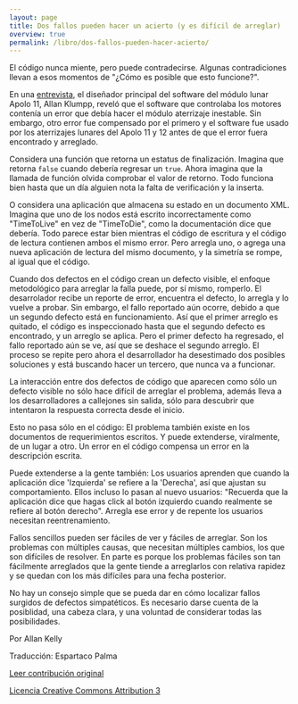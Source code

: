```yaml
---
layout: page
title: Dos fallos pueden hacer un acierto (y es difícil de arreglar)
overview: true
permalink: /libro/dos-fallos-pueden-hacer-acierto/
---
```


El código nunca miente, pero puede contradecirse. Algunas contradiciones llevan a esos momentos de "¿Cómo es posible que esto funcione?".

En una [entrevista](http://www.netjeff.com/humor/item.cgi?file=ApolloComputer), el diseñador principal del software del módulo lunar Apolo 11, Allan Klumpp, reveló que el software que controlaba los motores contenía un error que debía hacer el módulo aterrizaje inestable. Sin embargo, otro error fue compensado por el primero y el software fue usado por los aterrizajes lunares del Apolo 11 y 12 antes de que el error fuera encontrado y arreglado.

Considera una función que retorna un estatus de finalización. Imagina que retorna `false` cuando debería regresar un `true`. Ahora imagina que la llamada de función olvida comprobar el valor de retorno. Todo funciona bien hasta que un día alguien nota la falta de verificación y la inserta.

O considera una aplicación que almacena su estado en un documento XML. Imagina que uno de los nodos está escrito incorrectamente como "TimeToLive" en vez de "TimeToDie", como la documentación dice que debería. Todo parece estar bien mientras el código de escritura y el código de lectura contienen ambos el mismo error. Pero arregla uno, o agrega una nueva aplicación de lectura del mismo documento, y la simetría se rompe, al igual que el código.

Cuando dos defectos en el código crean un defecto visible, el enfoque metodológico para arreglar la falla puede, por sí mismo, romperlo. El desarrolador recibe un reporte de error, encuentra el defecto, lo arregla y lo vuelve a probar. Sin embargo, el fallo reportado aún ocorre, debido a que un segundo defecto está en funcionamiento. Así que el primer arreglo es quitado, el código es inspeccionado hasta que el segundo defecto es encontrado, y un arreglo se aplica. Pero el primer defecto ha regresado, el fallo reportado aún se ve, así que se deshace el segundo arreglo. El proceso se repite pero ahora el desarrollador ha desestimado dos posibles soluciones y está buscando hacer un tercero, que nunca va a funcionar.

La interacción entre dos defectos de código que aparecen como sólo un defecto visible no sólo hace difícil de arreglar el problema, además lleva a los desarrolladores a callejones sin salida, sólo para descubrir que intentaron la respuesta correcta desde el inicio.

Esto no pasa sólo en el código: El problema también existe en los documentos de requerimientos escritos. Y puede extenderse, viralmente, de un lugar a otro. Un error en el código compensa un error en la descripción escrita.

Puede extenderse a la gente también: Los usuarios aprenden que cuando la aplicación dice 'Izquierda' se refiere a la 'Derecha', así que ajustan su comportamiento. Ellos incluso lo pasan al nuevo usuarios: "Recuerda que la aplicación dice que hagas click al botón izquierdo cuando realmente se refiere al botón derecho". Arregla ese error y de repente los usuarios necesitan reentrenamiento.

Fallos sencillos pueden ser fáciles de ver y fáciles de arreglar. Son los problemas con múltiples causas, que necesitan múltiples cambios, los que son difíciles de resolver. En parte es porque los problemas fáciles son tan fácilmente arreglados que la gente tiende a arreglarlos con relativa rapidez y se quedan con los más difíciles para una fecha posterior.

No hay un consejo simple que se pueda dar en cómo localizar fallos surgidos de defectos simpatéticos. Es necesario darse cuenta de la posiblidad, una cabeza clara, y una voluntad de considerar todas las posibilidades.

Por Allan Kelly

Traducción: Espartaco Palma

[Leer contribución original](http://programmer.97things.oreilly.com/wiki/index.php/Two_Wrongs_Can_Make_a_Right_%28and_Are_Difficult_to_Fix%29)

[Licencia Creative Commons Attribution 3](http://creativecommons.org/licenses/by/3.0/us/deed.es)